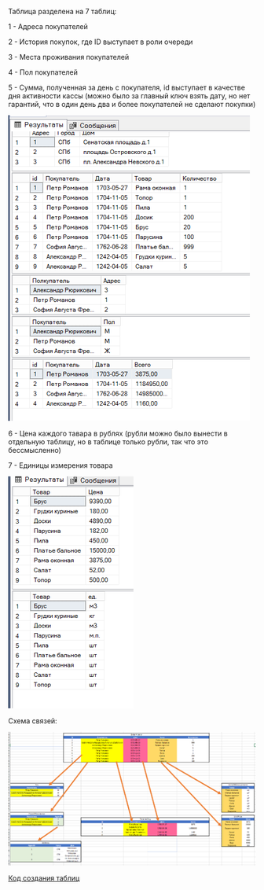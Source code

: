 Таблица разделена на 7 таблиц:

1 - Адреса покупателей

2 - История покупок, где ID выступает в роли очереди

3 - Места проживания покупателей

4 - Пол покупателей

5 - Сумма, полученная за день с покупателя, id выступает в качестве дня активности кассы (можно было за главный ключ взять дату, но нет гарантий, что в один день два и более покупателей не сделают покупки)

![Alt text](src/image.png)

6 - Цена каждого тавара в рублях (рубли можно было вынести в отдельную таблицу, но в таблице только рубли, так что это бессмысленно)

7 - Единицы измерения товара

![Alt text](src/image-1.png)

Схема связей:

![Схема связей](src/image-2.png)

[Код создания таблиц](second.sql)